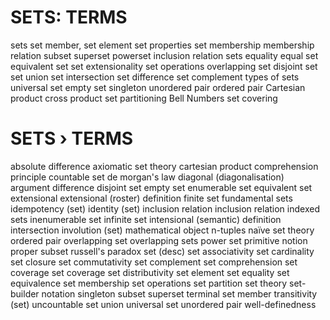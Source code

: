 # SETS: TERMS 

sets
  set member, set element
  set properties
  set membership
  membership relation
subset
  superset
  powerset
  inclusion relation
sets equality
  equal set
  equivalent set
set extensionality
set operations
  overlapping set
  disjoint set
  set union
  set intersection
  set difference
  set complement
types of sets
  universal set
  empty set
  singleton
  unordered pair
  ordered pair
Cartesian product
  cross product
  set partitioning
  Bell Numbers
  set covering
# SETS › TERMS

absolute difference
axiomatic set theory
cartesian product
comprehension principle
countable set
de morgan's law
diagonal (diagonalisation) argument
difference
disjoint set
empty set
enumerable set
equivalent set
extensional
extensional (roster) definition
finite set
fundamental sets
idempotency (set)
identity (set)
inclusion relation
inclusion relation
indexed sets
inenumerable set
infinite set
intensional (semantic) definition
intersection
involution (set)
mathematical object
n-tuples
naïve set theory
ordered pair
overlapping set
overlapping sets
power set
primitive notion
proper subset
russell's paradox
set (desc)
set associativity
set cardinality
set closure
set commutativity
set complement
set comprehension
set coverage
set coverage
set distributivity
set element
set equality
set equivalence
set membership
set operations
set partition
set theory
set-builder notation
singleton
subset
superset
terminal set member
transitivity (set)
uncountable set
union
universal set
unordered pair
well-definedness

